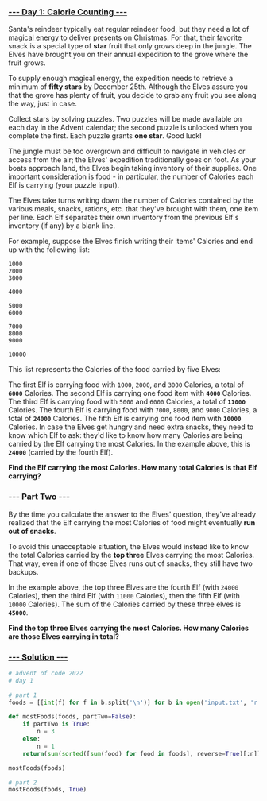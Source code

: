 ### [--- Day 1: Calorie Counting ---](https://adventofcode.com/2022/day/1)

Santa's reindeer typically eat regular reindeer food, but they need a lot of [magical energy](https://adventofcode.com/2018/day/25) to deliver presents on Christmas. For that, their favorite snack is a special type of **star** fruit that only grows deep in the jungle. The Elves have brought you on their annual expedition to the grove where the fruit grows.

To supply enough magical energy, the expedition needs to retrieve a minimum of **fifty stars** by December 25th. Although the Elves assure you that the grove has plenty of fruit, you decide to grab any fruit you see along the way, just in case.

Collect stars by solving puzzles. Two puzzles will be made available on each day in the Advent calendar; the second puzzle is unlocked when you complete the first. Each puzzle grants **one star**. Good luck!

The jungle must be too overgrown and difficult to navigate in vehicles or access from the air; the Elves' expedition traditionally goes on foot. As your boats approach land, the Elves begin taking inventory of their supplies. One important consideration is food - in particular, the number of Calories each Elf is carrying (your puzzle input).

The Elves take turns writing down the number of Calories contained by the various meals, snacks, rations, etc. that they've brought with them, one item per line. Each Elf separates their own inventory from the previous Elf's inventory (if any) by a blank line.

For example, suppose the Elves finish writing their items' Calories and end up with the following list:

```
1000
2000
3000

4000

5000
6000

7000
8000
9000

10000
```

This list represents the Calories of the food carried by five Elves:

The first Elf is carrying food with `1000`, `2000`, and `3000` Calories, a total of **`6000`** Calories.
The second Elf is carrying one food item with **`4000`** Calories.
The third Elf is carrying food with `5000` and `6000` Calories, a total of **`11000`** Calories.
The fourth Elf is carrying food with `7000`, `8000`, and `9000` Calories, a total of **`24000`** Calories.
The fifth Elf is carrying one food item with **`10000`** Calories.
In case the Elves get hungry and need extra snacks, they need to know which Elf to ask: they'd like to know how many Calories are being carried by the Elf carrying the most Calories. In the example above, this is **`24000`** (carried by the fourth Elf).

**Find the Elf carrying the most Calories. How many total Calories is that Elf carrying?**

### --- Part Two ---

By the time you calculate the answer to the Elves' question, they've already realized that the Elf carrying the most Calories of food might eventually **run out of snacks**.

To avoid this unacceptable situation, the Elves would instead like to know the total Calories carried by the **top three** Elves carrying the most Calories. That way, even if one of those Elves runs out of snacks, they still have two backups.

In the example above, the top three Elves are the fourth Elf (with `24000` Calories), then the third Elf (with `11000` Calories), then the fifth Elf (with `10000` Calories). The sum of the Calories carried by these three elves is **`45000`**.

**Find the top three Elves carrying the most Calories. How many Calories are those Elves carrying in total?**

### [--- Solution ---](day-01.py)
```Python
# advent of code 2022
# day 1

# part 1
foods = [[int(f) for f in b.split('\n')] for b in open('input.txt', 'r').read()[:-1].split('\n\n')]

def mostFoods(foods, partTwo=False):
    if partTwo is True:
        n = 3
    else:
        n = 1
    return(sum(sorted([sum(food) for food in foods], reverse=True)[:n]))

mostFoods(foods)

# part 2
mostFoods(foods, True)
```